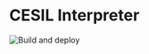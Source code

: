 # CESIL Interpreter

![Build and deploy](https://github.com/cmh-dev/cesil/actions/workflows/build-and-deploy.yml/badge.svg)
